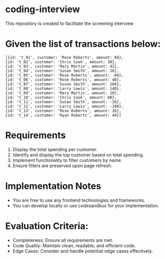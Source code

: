 # coding-interview
This repository is created to facilitate the screening interview

# Given the list of transactions below: 
    [{id: 't_01', customer: 'Rose Roberts', amount: 84},
    {id: 't_02', customer: 'Chris Cook', amount: 30},
    {id: 't_03', customer: 'Mary Martin', amount: 42},
    {id: 't_04', customer: 'Susan Smith', amount: 26},
    {id: 't_05', customer: 'Rose Roberts', amount: -84},
    {id: 't_06', customer: 'Rose Roberts', amount: 48},
    {id: 't_07', customer: 'Susan Smith', amount: 104},
    {id: 't_08', customer: 'Larry Lewis', amount: 140},
    {id: 't_09', customer: 'Mary Martin', amount: 10},
    {id: 't_10', customer: 'Chris Cook', amount: 60},
    {id: 't_11', customer: 'Susan Smith', amount: -26},
    {id: 't_12', customer: 'Larry Lewis', amount: -140},
    {id: 't_13', customer: 'Rose Roberts', amount: 26},
    {id: 't_14', customer: 'Ryan Roberts', amount: 44}]
    
# Requirements

1. Display the total spending per customer.
2. Identify and display the top customer based on total spending.
3. Implement functionality to filter customers by name.
4. Ensure filters are preserved upon page refresh.

# Implementation Notes
- You are free to use any frontend technologies and frameworks.
- You can develop locally or use codesandbox for your implementation.

# Evaluation Criteria:
- Completeness: Ensure all requirements are met.
- Code Quality: Maintain clean, readable, and efficient code.
- Edge Cases: Consider and handle potential edge cases effectively.
